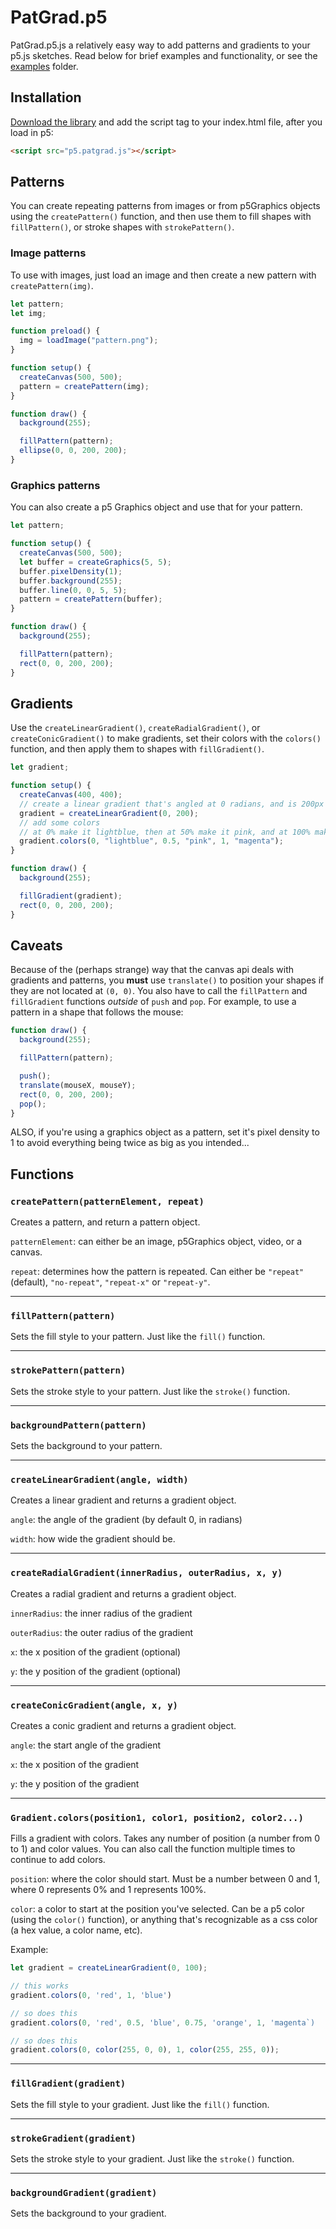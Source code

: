 # PatGrad.p5

PatGrad.p5.js a relatively easy way to add patterns and gradients to your p5.js sketches. Read below for brief examples and functionality, or see the [examples](https://github.com/antiboredom/p5.patgrad/tree/main/examples) folder.

## Installation

[Download the library](https://raw.githubusercontent.com/antiboredom/p5.patgrad/main/p5.patgrad.js) and add the script tag to your index.html file, after you load in p5:

```html
<script src="p5.patgrad.js"></script>
```

## Patterns

You can create repeating patterns from images or from p5Graphics objects using the `createPattern()` function, and then use them to fill shapes with `fillPattern()`, or stroke shapes with `strokePattern()`.

### Image patterns

To use with images, just load an image and then create a new pattern with `createPattern(img)`.

```javascript
let pattern;
let img;

function preload() {
  img = loadImage("pattern.png");
}

function setup() {
  createCanvas(500, 500);
  pattern = createPattern(img);
}

function draw() {
  background(255);

  fillPattern(pattern);
  ellipse(0, 0, 200, 200);
}
```

### Graphics patterns

You can also create a p5 Graphics object and use that for your pattern.

```javascript
let pattern;

function setup() {
  createCanvas(500, 500);
  let buffer = createGraphics(5, 5);
  buffer.pixelDensity(1);
  buffer.background(255);
  buffer.line(0, 0, 5, 5);
  pattern = createPattern(buffer);
}

function draw() {
  background(255);

  fillPattern(pattern);
  rect(0, 0, 200, 200);
}
```

## Gradients

Use the `createLinearGradient()`, `createRadialGradient()`, or `createConicGradient()` to make gradients, set their colors with the `colors()` function, and then apply them to shapes with `fillGradient()`.

```javascript
let gradient;

function setup() {
  createCanvas(400, 400);
  // create a linear gradient that's angled at 0 radians, and is 200px wide
  gradient = createLinearGradient(0, 200);
  // add some colors
  // at 0% make it lightblue, then at 50% make it pink, and at 100% make it magenta
  gradient.colors(0, "lightblue", 0.5, "pink", 1, "magenta");
}

function draw() {
  background(255);

  fillGradient(gradient);
  rect(0, 0, 200, 200);
}
```

## Caveats

Because of the (perhaps strange) way that the canvas api deals with gradients and patterns, you **must** use `translate()` to position your shapes if they are not located at `(0, 0)`. You also have to call the `fillPattern` and `fillGradient` functions _outside_ of `push` and `pop`. For example, to use a pattern in a shape that follows the mouse:

```javascript
function draw() {
  background(255);

  fillPattern(pattern);

  push();
  translate(mouseX, mouseY);
  rect(0, 0, 200, 200);
  pop();
}
```

ALSO, if you're using a graphics object as a pattern, set it's pixel density to 1 to avoid everything being twice as big as you intended...

## Functions

### `createPattern(patternElement, repeat)`

Creates a pattern, and return a pattern object.

`patternElement`: can either be an image, p5Graphics object, video, or a canvas.

`repeat`: determines how the pattern is repeated. Can either be `"repeat"` (default), `"no-repeat"`, `"repeat-x"` or `"repeat-y"`.

---

### `fillPattern(pattern)`

Sets the fill style to your pattern. Just like the `fill()` function.

---

### `strokePattern(pattern)`

Sets the stroke style to your pattern. Just like the `stroke()` function.

---

### `backgroundPattern(pattern)`

Sets the background to your pattern.

---

### `createLinearGradient(angle, width)`

Creates a linear gradient and returns a gradient object.

`angle`: the angle of the gradient (by default 0, in radians)

`width`: how wide the gradient should be.

---

### `createRadialGradient(innerRadius, outerRadius, x, y)`

Creates a radial gradient and returns a gradient object.

`innerRadius`: the inner radius of the gradient

`outerRadius`: the outer radius of the gradient

`x`: the x position of the gradient (optional)

`y`: the y position of the gradient (optional)

---

### `createConicGradient(angle, x, y)`

Creates a conic gradient and returns a gradient object.

`angle`: the start angle of the gradient

`x`: the x position of the gradient

`y`: the y position of the gradient

---

### `Gradient.colors(position1, color1, position2, color2...)`

Fills a gradient with colors. Takes any number of position (a number from 0 to 1) and color values. You can also call the function multiple times to continue to add colors.

`position`: where the color should start. Must be a number between 0 and 1, where 0 represents 0% and 1 represents 100%.

`color`: a color to start at the position you've selected. Can be a p5 color (using the `color()` function), or anything that's recognizable as a css color (a hex value, a color name, etc).

Example:

```javascript
let gradient = createLinearGradient(0, 100);

// this works
gradient.colors(0, 'red', 1, 'blue')

// so does this
gradient.colors(0, 'red', 0.5, 'blue', 0.75, 'orange', 1, 'magenta`)

// so does this
gradient.colors(0, color(255, 0, 0), 1, color(255, 255, 0));
```

---

### `fillGradient(gradient)`

Sets the fill style to your gradient. Just like the `fill()` function.

---

### `strokeGradient(gradient)`

Sets the stroke style to your gradient. Just like the `stroke()` function.

---

### `backgroundGradient(gradient)`

Sets the background to your gradient.
